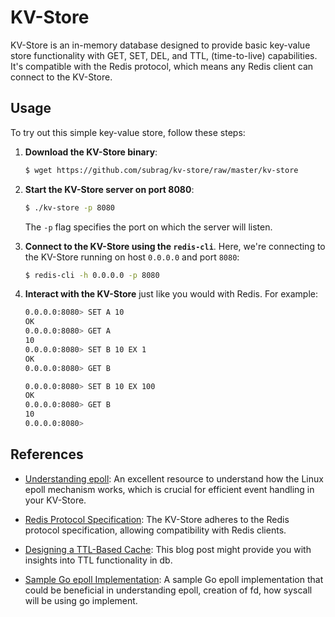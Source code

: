 # KV-Store

KV-Store is an in-memory database designed to provide basic key-value store functionality with GET, SET, DEL, and TTL, (time-to-live) capabilities. It's compatible with the Redis protocol, which means any Redis client can connect to the KV-Store.

## Usage

To try out this simple key-value store, follow these steps:

1. **Download the KV-Store binary**:

    ```bash
    $ wget https://github.com/subrag/kv-store/raw/master/kv-store
    ```

2. **Start the KV-Store server on port 8080**:

    ```bash
    $ ./kv-store -p 8080
    ```

    The `-p` flag specifies the port on which the server will listen.

3. **Connect to the KV-Store using the `redis-cli`**. Here, we're connecting to the KV-Store running on host `0.0.0.0` and port `8080`:

    ```bash
    $ redis-cli -h 0.0.0.0 -p 8080
    ```

4. **Interact with the KV-Store** just like you would with Redis. For example:

    ```bash
    0.0.0.0:8080> SET A 10
    OK
    0.0.0.0:8080> GET A
    10
    0.0.0.0:8080> SET B 10 EX 1
    OK
    0.0.0.0:8080> GET B

    0.0.0.0:8080> SET B 10 EX 100
    OK
    0.0.0.0:8080> GET B
    10
    0.0.0.0:8080> 
    ```

## References

- [Understanding epoll](https://medium.com/@avocadi/what-is-epoll-9bbc74272f7c): An excellent resource to understand how the Linux epoll mechanism works, which is crucial for efficient event handling in your KV-Store.

- [Redis Protocol Specification](https://redis.io/docs/reference/protocol-spec/): The KV-Store adheres to the Redis protocol specification, allowing compatibility with Redis clients.

- [Designing a TTL-Based Cache](https://nulpointerexception.com/2023/03/19/design-a-ttl-based-in-memory-cache-in-golang/): This blog post might provide you with insights into TTL functionality in db.

- [Sample Go epoll Implementation](https://gist.github.com/tevino/3a4f4ec4ea9d0ca66d4f): A sample Go epoll implementation that could be beneficial in understanding epoll, creation of fd, how syscall will be using go implement.
